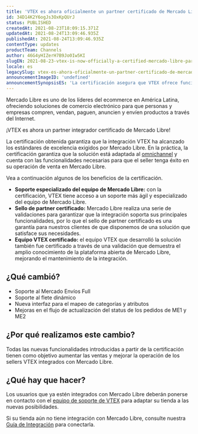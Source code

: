 ```yaml
---
title: 'VTEX es ahora oficialmente un partner certificado de Mercado Libre en Brasil'
id: 34D14K2Y6ogJs3OxKpQUrJ
status: PUBLISHED
createdAt: 2021-08-23T18:09:15.371Z
updatedAt: 2021-08-24T13:09:46.935Z
publishedAt: 2021-08-24T13:09:46.935Z
contentType: updates
productTeam: Channels
author: 46G4yHIZerH7B9Jo0Iw5KI
slugEN: 2021-08-23-vtex-is-now-officially-a-certified-mercado-libre-partner-in-brazil
locale: es
legacySlug: vtex-es-ahora-oficialmente-un-partner-certificado-de-mercado-libre-en-brasil
announcementImageID: 'undefined'
announcementSynopsisES: 'La certificación asegura que VTEX ofrece funcionalidades para que su tienda tenga éxito en ventas en Mercado Libre'
---
```


Mercado Libre es uno de los líderes del ecommerce en América Latina, ofreciendo soluciones de comercio electrónico para que personas y empresas compren, vendan, paguen, anuncien y envíen productos a través del Internet.

¡VTEX es ahora un partner integrador certificado de Mercado Libre!

La certificación obtenida garantiza que la integración VTEX ha alcanzado los estándares de excelencia exigidos por Mercado Libre. En la práctica, la certificación garantiza que la solución está adaptada al [omnichannel](/es/tracks/estrategias-de-comercio-unificado--3WGDRRhc3vf1MJb9zGncnv) y cuenta con las funcionalidades necesarias para que el seller tenga éxito en su operación de venta en Mercado Libre.

Vea a continuación algunos de los beneficios de la certificación.

- **Soporte especializado del equipo de Mercado Libre:** con la certificación, VTEX tiene acceso a un soporte más ágil y especializado del equipo de Mercado Libre.
- **Sello de partner certificado:** Mercado Libre realiza una serie de validaciones para garantizar que la integración soporta sus principales funcionalidades, por lo que el sello de partner certificado es una garantía para nuestros clientes de que disponemos de una solución que satisface sus necesidades.
- **Equipo VTEX certificado:** el equipo VTEX que desarrolló la solución también fue certificado a través de una validación que demuestra el amplio conocimiento de la plataforma abierta de Mercado Libre, mejorando el mantenimiento de la integración.

## ¿Qué cambió?

- Soporte al Mercado Envíos Full
- Soporte al flete dinámico
- Nueva interfaz para el mapeo de categorías y atributos
- Mejoras en el flujo de actualización del status de los pedidos de ME1 y ME2

## ¿Por qué realizamos este cambio?

Todas las nuevas funcionalidades introducidas a partir de la certificación tienen como objetivo aumentar las ventas y mejorar la operación de los sellers VTEX integrados con Mercado Libre. 

## ¿Qué hay que hacer?

Los usuarios que ya estén integrados con Mercado Libre deberán ponerse en contacto con el [equipo de soporte de VTEX](/es/support?cultureInfo=en-us) para adaptar su tienda a las nuevas posibilidades. 

Si su tienda aún no tiene integración con Mercado Libre, consulte nuestra [Guía de Integración](/es/tracks/configurar-integracao-do-mercado-livre--2YfvI3Jxe0CGIKoWIGQEIq) para conectarla.

